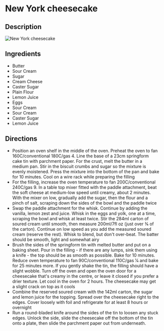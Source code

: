 # New York cheesecake

## Description
![New York cheesecake](https://www.themealdb.com/images/media/meals/swttys1511385853.jpg "New York cheesecake")

## Ingredients
- Butter
- Sour Cream
- Sugar
- Cream Cheese
- Caster Sugar
- Plain Flour
- Lemon Juice
- Eggs
- Sour Cream
- Sour Cream
- Caster Sugar
- Lemon Juice

## Directions
- Position an oven shelf in the middle of the oven. Preheat the oven to fan 160C/conventional 180C/gas 4. Line the base of a 23cm springform cake tin with parchment paper. For the crust, melt the butter in a medium pan. Stir in the biscuit crumbs and sugar so the mixture is evenly moistened. Press the mixture into the bottom of the pan and bake for 10 minutes. Cool on a wire rack while preparing the filling
- For the filling, increase the oven temperature to fan 200C/conventional 240C/gas 9. In a table top mixer fitted with the paddle attachment, beat the soft cheese at medium-low speed until creamy, about 2 minutes. With the mixer on low, gradually add the sugar, then the flour and a pinch of salt, scraping down the sides of the bowl and the paddle twice
- Swap the paddle attachment for the whisk. Continue by adding the vanilla, lemon zest and juice. Whisk in the eggs and yolk, one at a time, scraping the bowl and whisk at least twice. Stir the 284ml carton of soured cream until smooth, then measure 200ml/7fl oz (just over 3⁄4 of the carton). Continue on low speed as you add the measured soured cream (reserve the rest). Whisk to blend, but don't over-beat. The batter should be smooth, light and somewhat airy
- Brush the sides of the springform tin with melted butter and put on a baking sheet. Pour in the filling - if there are any lumps, sink them using a knife - the top should be as smooth as possible. Bake for 10 minutes. Reduce oven temperature to fan 90C/conventional 110C/gas 1⁄4 and bake for 25 minutes more. If you gently shake the tin, the filling should have a slight wobble. Turn off the oven and open the oven door for a cheesecake that's creamy in the centre, or leave it closed if you prefer a drier texture. Let cool in the oven for 2 hours. The cheesecake may get a slight crack on top as it cools
- Combine the reserved soured cream with the 142ml carton, the sugar and lemon juice for the topping. Spread over the cheesecake right to the edges. Cover loosely with foil and refrigerate for at least 8 hours or overnight
- Run a round-bladed knife around the sides of the tin to loosen any stuck edges. Unlock the side, slide the cheesecake off the bottom of the tin onto a plate, then slide the parchment paper out from underneath.
